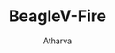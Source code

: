 ---
layout: post
title:  "BeagleV-Fire"
author: Atharva
categories: [ GSOC ]
tags: [Updates]
image: ../assets/images/BeagleV-Fire.png
description: "A little introduction about BeagleV-Fire board which will be used during my GSOC project"
featured: true
hidden: false
---